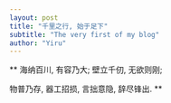 ```yaml
---
layout: post
title: "千里之行, 始于足下"
subtitle: "The very first of my blog"
author: "Yiru"
---
```


**
海纳百川, 有容乃大; 壁立千仞, 无欲则刚;

物普乃存, 器工招损, 言拙意隐, 辞尽锋出.
**


